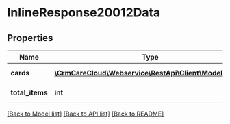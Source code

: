 # InlineResponse20012Data

## Properties
Name | Type | Description | Notes
------------ | ------------- | ------------- | -------------
**cards** | [**\CrmCareCloud\Webservice\RestApi\Client\Model\Card[]**](Card.md) | List of cards | [optional] 
**total_items** | **int** | Count of all found cards | [optional] 

[[Back to Model list]](../../README.md#documentation-for-models) [[Back to API list]](../../README.md#documentation-for-api-endpoints) [[Back to README]](../../README.md)

